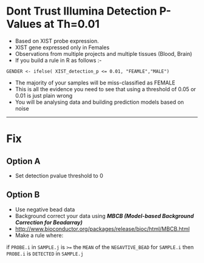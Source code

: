 Dont Trust Illumina Detection P-Values at Th=0.01
==================================================

- Based on XIST probe expression.
- XIST gene expressed only in Females
- Observations from multiple projects and multiple tissues (Blood, Brain)
- If you build a rule in R as follows :- 

```    
GENDER <- ifelse( XIST_detection_p <= 0.01, "FEAMLE","MALE")
```

- The majority of your samples will be miss-classified as FEMALE
- This is all the evidence you need to see that using a threshold of 0.05 or 0.01 is just plain wrong
- You will be analysing data and building prediction models based on noise

******

Fix
======================================================

## Option A

- Set detection pvalue threshold to 0

## Option B

- Use negative bead data
- Background correct your data using ***MBCB (Model-based Background Correction for Beadarray)***
- http://www.bioconductor.org/packages/release/bioc/html/MBCB.html
- Make a rule where:


if `PROBE.i` in `SAMPLE.j` is `>=` the `MEAN` of the `NEGAVTIVE_BEAD` for `SAMPLE.i` then `PROBE.i` is `DETECTED` in `SAMPLE.j`


